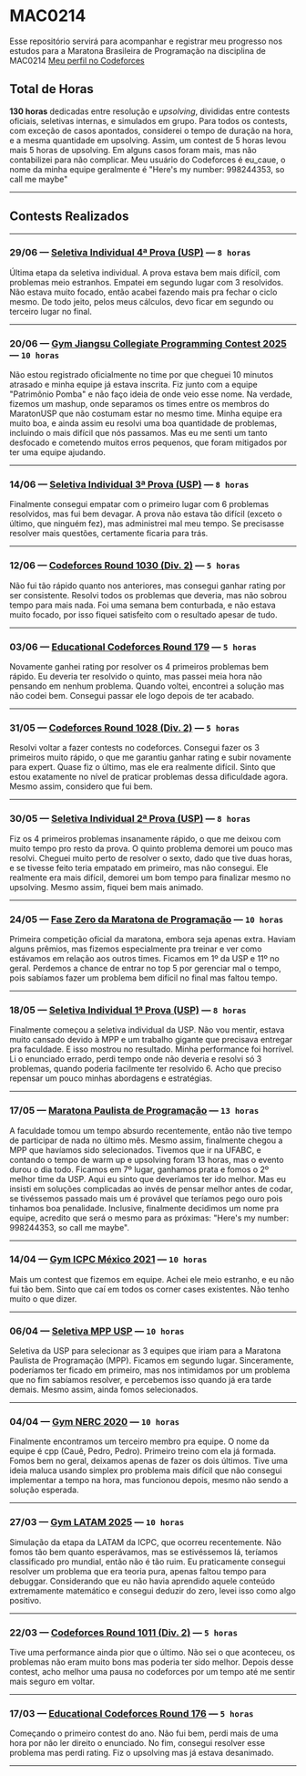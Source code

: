 # MAC0214
Esse repositório servirá para acompanhar e registrar meu progresso nos estudos para a Maratona Brasileira de Programação na disciplina de MAC0214
[Meu perfil no Codeforces](https://codeforces.com/profile/eu_caue)

## Total de Horas

**130 horas** dedicadas entre resolução e *upsolving*, divididas entre contests oficiais, seletivas internas, e simulados em grupo.
Para todos os contests, com exceção de casos apontados, considerei o tempo de duração na hora, e a mesma quantidade em upsolving. Assim, um contest de 5 horas levou mais 5 horas de upsolving. Em alguns casos foram mais, mas não contabilizei para não complicar.
Meu usuário do Codeforces é eu_caue, o nome da minha equipe geralmente é "Here's my number: 998244353, so call me maybe"

---

## Contests Realizados

---

### 29/06 — [Seletiva Individual 4ª Prova (USP)](https://vjudge.net/contest/724595#rank) — `8 horas`

Última etapa da seletiva individual. A prova estava bem mais difícil, com problemas meio estranhos. Empatei em segundo lugar com 3 resolvidos. Não estava muito focado, então acabei fazendo mais pra fechar o ciclo mesmo. De todo jeito, pelos meus cálculos, devo ficar em segundo ou terceiro lugar no final.

---

### 20/06 — [Gym Jiangsu Collegiate Programming Contest 2025](https://codeforces.com/gym/105945) — `10 horas`


Não estou registrado oficialmente no time por que cheguei 10 minutos atrasado e minha equipe já estava inscrita. Fiz junto com a equipe "Patrimônio Pomba" e não faço ideia de onde veio esse nome. Na verdade, fizemos um mashup, onde separamos os times entre os membros do MaratonUSP que não costumam estar no mesmo time. Minha equipe era muito boa, e ainda assim eu resolvi uma boa quantidade de problemas, incluindo o mais difícil que nós passamos. Mas eu me senti um tanto desfocado e cometendo muitos erros pequenos, que foram mitigados por ter uma equipe ajudando.

---

### 14/06 — [Seletiva Individual 3ª Prova (USP)](https://vjudge.net/contest/722014) — `8 horas`

Finalmente consegui empatar com o primeiro lugar com 6 problemas resolvidos, mas fui bem devagar. A prova não estava tão difícil (exceto o último, que ninguém fez), mas administrei mal meu tempo. Se precisasse resolver mais questões, certamente ficaria para trás.

---

### 12/06 — [Codeforces Round 1030 (Div. 2)](https://codeforces.com/contest/2118/standings/participant/212513776#p212513776) — `5 horas`

Não fui tão rápido quanto nos anteriores, mas consegui ganhar rating por ser consistente. Resolvi todos os problemas que deveria, mas não sobrou tempo para mais nada. Foi uma semana bem conturbada, e não estava muito focado, por isso fiquei satisfeito com o resultado apesar de tudo.

---

### 03/06 — [Educational Codeforces Round 179](https://codeforces.com/contest/2111/standings/participant/211883359#p211883359) — `5 horas`

Novamente ganhei rating por resolver os 4 primeiros problemas bem rápido. Eu deveria ter resolvido o quinto, mas passei meia hora não pensando em nenhum problema. Quando voltei, encontrei a solução mas não codei bem. Consegui passar ele logo depois de ter acabado.

---

### 31/05 — [Codeforces Round 1028 (Div. 2)](https://codeforces.com/contest/2116/standings/participant/211652639#p211652639) — `5 horas`

Resolvi voltar a fazer contests no codeforces. Consegui fazer os 3 primeiros muito rápido, o que me garantiu ganhar rating e subir novamente para expert. Quase fiz o último, mas ele era realmente difícil. Sinto que estou exatamente no nível de praticar problemas dessa dificuldade agora. Mesmo assim, considero que fui bem.

---

### 30/05 — [Seletiva Individual 2ª Prova (USP)](https://vjudge.net/contest/719439#rank) — `8 horas`

Fiz os 4 primeiros problemas insanamente rápido, o que me deixou com muito tempo pro resto da prova. O quinto problema demorei um pouco mas resolvi. Cheguei muito perto de resolver o sexto, dado que tive duas horas, e se tivesse feito teria empatado em primeiro, mas não consegui. Ele realmente era mais difícil, demorei um bom tempo para finalizar mesmo no upsolving. Mesmo assim, fiquei bem mais animado.

---

### 24/05 — [Fase Zero da Maratona de Programação](https://scorelatam.naquadah.com.br/fzero-2025/) — `10 horas`

Primeira competição oficial da maratona, embora seja apenas extra. Haviam alguns prêmios, mas fizemos especialmente pra treinar e ver como estávamos em relação aos outros times.
Ficamos em 1º da USP e 11º no geral. Perdemos a chance de entrar no top 5 por gerenciar mal o tempo, pois sabíamos fazer um problema bem difícil no final mas faltou tempo.

---

### 18/05 — [Seletiva Individual 1ª Prova (USP)](https://vjudge.net/contest/714909#rank) — `8 horas`

Finalmente começou a seletiva individual da USP. Não vou mentir, estava muito cansado devido à MPP e um trabalho gigante que precisava entregar pra faculdade. E isso mostrou no resultado.
Minha performance foi horrível. Li o enunciado errado, perdi tempo onde não deveria e resolvi só 3 problemas, quando poderia facilmente ter resolvido 6. Acho que preciso repensar um pouco minhas abordagens e estratégias.

---

### 17/05 — [Maratona Paulista de Programação](https://maratonapaulista.sbc.org.br/?page_id=37) — `13 horas`

A faculdade tomou um tempo absurdo recentemente, então não tive tempo de participar de nada no último mês.
Mesmo assim, finalmente chegou a MPP que havíamos sido selecionados. Tivemos que ir na UFABC, e contando o tempo de warm up e upsolving foram 13 horas, mas o evento durou o dia todo.
Ficamos em 7º lugar, ganhamos prata e fomos o 2º melhor time da USP. Aqui eu sinto que deveríamos ter ido melhor. Mas eu insisti em soluções complicadas ao invés de pensar melhor antes de codar, se tivéssemos passado mais um é provável que teríamos pego ouro pois tinhamos boa penalidade.
Inclusive, finalmente decidimos um nome pra equipe, acredito que será o mesmo para as próximas: "Here's my number: 998244353, so call me maybe".

---

### 14/04 — [Gym ICPC México 2021](https://codeforces.com/gym/103306) — `10 horas`

Mais um contest que fizemos em equipe. Achei ele meio estranho, e eu não fui tão bem. Sinto que caí em todos os corner cases existentes. Não tenho muito o que dizer.

---

### 06/04 — [Seletiva MPP USP](https://codeforces.com/group/3Uyb3yv3EQ/contests) — `10 horas`

Seletiva da USP para selecionar as 3 equipes que iriam para a Maratona Paulista de Programação (MPP). Ficamos em segundo lugar. Sinceramente, poderíamos ter ficado em primeiro, mas nos intimidamos por um problema que no fim sabíamos resolver, e percebemos isso quando já era tarde demais. Mesmo assim, ainda fomos selecionados.

---

### 04/04 — [Gym NERC 2020](https://codeforces.com/gym/102791) — `10 horas`

Finalmente encontramos um terceiro membro pra equipe. O nome da equipe é cpp (Cauê, Pedro, Pedro). Primeiro treino com ela já formada. Fomos bem no geral, deixamos apenas de fazer os dois últimos. Tive uma ideia maluca usando simplex pro problema mais difícil que não consegui implementar a tempo na hora, mas funcionou depois, mesmo não sendo a solução esperada.

---

### 27/03 — [Gym LATAM 2025](https://codeforces.com/gym/105789) — `10 horas`

Simulação da etapa da LATAM da ICPC, que ocorreu recentemente. Não fomos tão bem quanto esperávamos, mas se estivéssemos lá, teríamos classificado pro mundial, então não é tão ruim.
Eu praticamente consegui resolver um problema que era teoria pura, apenas faltou tempo para debuggar. Considerando que eu não havia aprendido aquele conteúdo extremamente matemático e consegui deduzir do zero, levei isso como algo positivo.

---

### 22/03 — [Codeforces Round 1011 (Div. 2)](https://codeforces.com/contest/2085/standings/participant/206643578#p206643578) — `5 horas`

Tive uma performance ainda pior que o último. Não sei o que aconteceu, os problemas não eram muito bons mas poderia ter sido melhor. Depois desse contest, acho melhor uma pausa no codeforces por um tempo até me sentir mais seguro em voltar.

---

### 17/03 — [Educational Codeforces Round 176](https://codeforces.com/contest/2075/standings/participant/206224589#p206224589) — `5 horas`

Começando o primeiro contest do ano. Não fui bem, perdi mais de uma hora por não ler direito o enunciado. No fim, consegui resolver esse problema mas perdi rating. Fiz o upsolving mas já estava desanimado.

---

